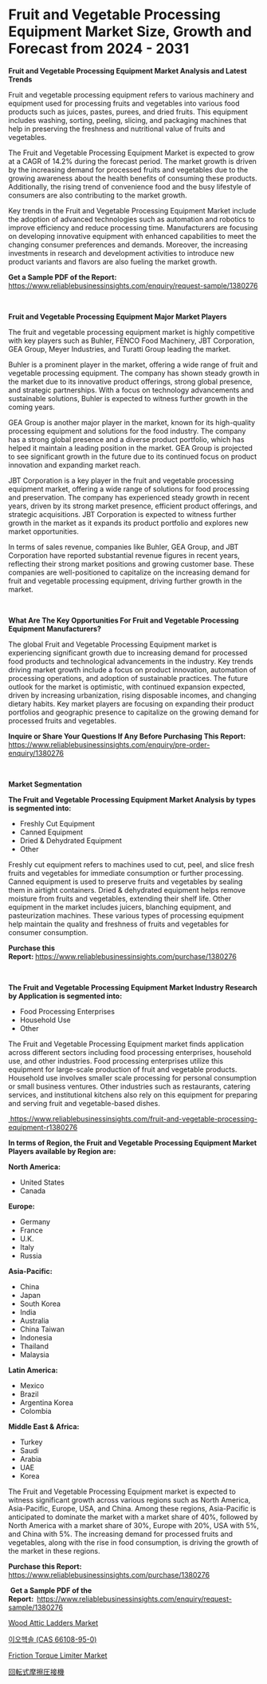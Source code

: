 <p><h1>Fruit and Vegetable Processing Equipment Market Size, Growth and Forecast from 2024 - 2031</h1></p><p><strong>Fruit and Vegetable Processing Equipment Market Analysis and Latest Trends</strong></p>
<p><p>Fruit and vegetable processing equipment refers to various machinery and equipment used for processing fruits and vegetables into various food products such as juices, pastes, purees, and dried fruits. This equipment includes washing, sorting, peeling, slicing, and packaging machines that help in preserving the freshness and nutritional value of fruits and vegetables.</p><p>The Fruit and Vegetable Processing Equipment Market is expected to grow at a CAGR of 14.2% during the forecast period. The market growth is driven by the increasing demand for processed fruits and vegetables due to the growing awareness about the health benefits of consuming these products. Additionally, the rising trend of convenience food and the busy lifestyle of consumers are also contributing to the market growth.</p><p>Key trends in the Fruit and Vegetable Processing Equipment Market include the adoption of advanced technologies such as automation and robotics to improve efficiency and reduce processing time. Manufacturers are focusing on developing innovative equipment with enhanced capabilities to meet the changing consumer preferences and demands. Moreover, the increasing investments in research and development activities to introduce new product variants and flavors are also fueling the market growth.</p></p>
<p><strong>Get a Sample PDF of the Report:&nbsp;</strong> <a href="https://www.reliablebusinessinsights.com/enquiry/request-sample/1380276">https://www.reliablebusinessinsights.com/enquiry/request-sample/1380276</a></p>
<p>&nbsp;</p>
<p><strong>Fruit and Vegetable Processing Equipment Major Market Players</strong></p>
<p><p>The fruit and vegetable processing equipment market is highly competitive with key players such as Buhler, FENCO Food Machinery, JBT Corporation, GEA Group, Meyer Industries, and Turatti Group leading the market. </p><p>Buhler is a prominent player in the market, offering a wide range of fruit and vegetable processing equipment. The company has shown steady growth in the market due to its innovative product offerings, strong global presence, and strategic partnerships. With a focus on technology advancements and sustainable solutions, Buhler is expected to witness further growth in the coming years.</p><p>GEA Group is another major player in the market, known for its high-quality processing equipment and solutions for the food industry. The company has a strong global presence and a diverse product portfolio, which has helped it maintain a leading position in the market. GEA Group is projected to see significant growth in the future due to its continued focus on product innovation and expanding market reach.</p><p>JBT Corporation is a key player in the fruit and vegetable processing equipment market, offering a wide range of solutions for food processing and preservation. The company has experienced steady growth in recent years, driven by its strong market presence, efficient product offerings, and strategic acquisitions. JBT Corporation is expected to witness further growth in the market as it expands its product portfolio and explores new market opportunities.</p><p>In terms of sales revenue, companies like Buhler, GEA Group, and JBT Corporation have reported substantial revenue figures in recent years, reflecting their strong market positions and growing customer base. These companies are well-positioned to capitalize on the increasing demand for fruit and vegetable processing equipment, driving further growth in the market.</p></p>
<p>&nbsp;</p>
<p><strong>What Are The Key Opportunities For Fruit and Vegetable Processing Equipment Manufacturers?</strong></p>
<p><p>The global Fruit and Vegetable Processing Equipment market is experiencing significant growth due to increasing demand for processed food products and technological advancements in the industry. Key trends driving market growth include a focus on product innovation, automation of processing operations, and adoption of sustainable practices. The future outlook for the market is optimistic, with continued expansion expected, driven by increasing urbanization, rising disposable incomes, and changing dietary habits. Key market players are focusing on expanding their product portfolios and geographic presence to capitalize on the growing demand for processed fruits and vegetables.</p></p>
<p><strong>Inquire or Share Your Questions If Any Before Purchasing This Report:</strong> <a href="https://www.reliablebusinessinsights.com/enquiry/pre-order-enquiry/1380276">https://www.reliablebusinessinsights.com/enquiry/pre-order-enquiry/1380276</a></p>
<p>&nbsp;</p>
<p><strong>Market Segmentation</strong></p>
<p><strong>The Fruit and Vegetable Processing Equipment Market Analysis by types is segmented into:</strong></p>
<p><ul><li>Freshly Cut Equipment</li><li>Canned Equipment</li><li>Dried & Dehydrated Equipment</li><li>Other</li></ul></p>
<p><p>Freshly cut equipment refers to machines used to cut, peel, and slice fresh fruits and vegetables for immediate consumption or further processing. Canned equipment is used to preserve fruits and vegetables by sealing them in airtight containers. Dried & dehydrated equipment helps remove moisture from fruits and vegetables, extending their shelf life. Other equipment in the market includes juicers, blanching equipment, and pasteurization machines. These various types of processing equipment help maintain the quality and freshness of fruits and vegetables for consumer consumption.</p></p>
<p><strong>Purchase this Report:&nbsp;</strong><a href="https://www.reliablebusinessinsights.com/purchase/1380276">https://www.reliablebusinessinsights.com/purchase/1380276</a></p>
<p>&nbsp;</p>
<p><strong>The Fruit and Vegetable Processing Equipment Market Industry Research by Application is segmented into:</strong></p>
<p><ul><li>Food Processing Enterprises</li><li>Household Use</li><li>Other</li></ul></p>
<p><p>The Fruit and Vegetable Processing Equipment market finds application across different sectors including food processing enterprises, household use, and other industries. Food processing enterprises utilize this equipment for large-scale production of fruit and vegetable products. Household use involves smaller scale processing for personal consumption or small business ventures. Other industries such as restaurants, catering services, and institutional kitchens also rely on this equipment for preparing and serving fruit and vegetable-based dishes.</p></p>
<p><a href="https://www.reliablebusinessinsights.com/fruit-and-vegetable-processing-equipment-r1380276">&nbsp;https://www.reliablebusinessinsights.com/fruit-and-vegetable-processing-equipment-r1380276</a></p>
<p><strong>In terms of Region, the Fruit and Vegetable Processing Equipment Market Players available by Region are:</strong></p>
<p>
    <p> <strong> North America: </strong>
        <ul>
            <li>United States</li>
            <li>Canada</li>
        </ul>
        </p> 
    <p> <strong> Europe: </strong>
        <ul>
            <li>Germany</li>
            <li>France</li>
            <li>U.K.</li>
            <li>Italy</li>
            <li>Russia</li>
        </ul>
        </p> 
    <p> <strong> Asia-Pacific: </strong>
        <ul>
            <li>China</li>
            <li>Japan</li>
            <li>South Korea</li>
            <li>India</li>
            <li>Australia</li>
            <li>China Taiwan</li>
            <li>Indonesia</li>
            <li>Thailand</li>
            <li>Malaysia</li>
        </ul>
        </p> 
    <p> <strong> Latin America: </strong>
        <ul>
            <li>Mexico</li>
            <li>Brazil</li>
            <li>Argentina Korea</li>
            <li>Colombia</li>
        </ul>
        </p> 
    <p> <strong> Middle East & Africa: </strong>
        <ul>
            <li>Turkey</li>
            <li>Saudi</li>
            <li>Arabia</li>
            <li>UAE</li>
            <li>Korea</li>
        </ul>
    </p>
    </p>
<p><p>The Fruit and Vegetable Processing Equipment market is expected to witness significant growth across various regions such as North America, Asia-Pacific, Europe, USA, and China. Among these regions, Asia-Pacific is anticipated to dominate the market with a market share of 40%, followed by North America with a market share of 30%, Europe with 20%, USA with 5%, and China with 5%. The increasing demand for processed fruits and vegetables, along with the rise in food consumption, is driving the growth of the market in these regions.</p></p>
<p><strong>Purchase this Report: </strong><a href="https://www.reliablebusinessinsights.com/purchase/1380276">https://www.reliablebusinessinsights.com/purchase/1380276</a></p>
<p>&nbsp;<strong>Get a Sample PDF of the Report:&nbsp;&nbsp;</strong><a href="https://www.reliablebusinessinsights.com/enquiry/request-sample/1380276">https://www.reliablebusinessinsights.com/enquiry/request-sample/1380276</a></p>
<p><strong></strong></p>
<p><p><a href="https://github.com/nicoletavirag/Market-Research-Report-List-4/blob/main/wood-attic-ladders-market.md">Wood Attic Ladders Market</a></p><p><a href="https://github.com/KellyLyncyh543964/Market-Research-Report-List-2/blob/main/6168537173602.md">이오헥솔 (CAS 66108-95-0)</a></p><p><a href="https://github.com/mauripalmi/Market-Research-Report-List-4/blob/main/friction-torque-limiter-market.md">Friction Torque Limiter Market</a></p><p><a href="https://github.com/MacyOrn/Market-Research-Report-List-1/blob/main/6947196161249.md">回転式摩擦圧接機</a></p></p>